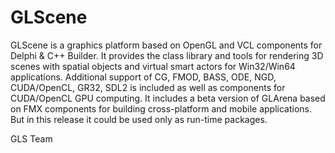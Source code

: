 # GLScene
GLScene is a graphics platform based on OpenGL and VCL components for Delphi & C++ Builder. 
It provides the class library and tools for rendering 3D scenes 
with spatial objects and virtual smart actors for Win32/Win64 applications. 
Additional support of CG, FMOD, BASS, ODE, NGD, CUDA/OpenCL, GR32, SDL2 is included
as well as components for CUDA/OpenCL GPU computing. 
It includes a beta version of GLArena based on FMX components for building
cross-platform and mobile applications. But in this release 
it could be used only as run-time packages.

GLS Team
